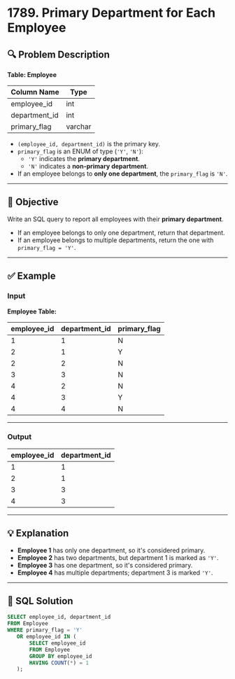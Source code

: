 # 1789. Primary Department for Each Employee

## 🔍 Problem Description

**Table: Employee**

| Column Name   | Type    |
|---------------|---------|
| employee_id   | int     |
| department_id | int     |
| primary_flag  | varchar |

- `(employee_id, department_id)` is the primary key.
- `primary_flag` is an ENUM of type (`'Y'`, `'N'`):
  - `'Y'` indicates the **primary department**.
  - `'N'` indicates a **non-primary department**.
- If an employee belongs to **only one department**, the `primary_flag` is `'N'`.

---

## 🧠 Objective

Write an SQL query to report all employees with their **primary department**.

- If an employee belongs to only one department, return that department.
- If an employee belongs to multiple departments, return the one with `primary_flag = 'Y'`.

---

## ✅ Example

### Input

**Employee Table:**

| employee_id | department_id | primary_flag |
|-------------|----------------|--------------|
| 1           | 1              | N            |
| 2           | 1              | Y            |
| 2           | 2              | N            |
| 3           | 3              | N            |
| 4           | 2              | N            |
| 4           | 3              | Y            |
| 4           | 4              | N            |

---

### Output

| employee_id | department_id |
|-------------|----------------|
| 1           | 1              |
| 2           | 1              |
| 3           | 3              |
| 4           | 3              |

---

## 💡 Explanation

- **Employee 1** has only one department, so it's considered primary.
- **Employee 2** has two departments, but department 1 is marked as `'Y'`.
- **Employee 3** has one department, so it's considered primary.
- **Employee 4** has multiple departments; department 3 is marked `'Y'`.

---

## 🧾 SQL Solution

```sql
SELECT employee_id, department_id
FROM Employee
WHERE primary_flag = 'Y'
   OR employee_id IN (
       SELECT employee_id
       FROM Employee
       GROUP BY employee_id
       HAVING COUNT(*) = 1
   );
